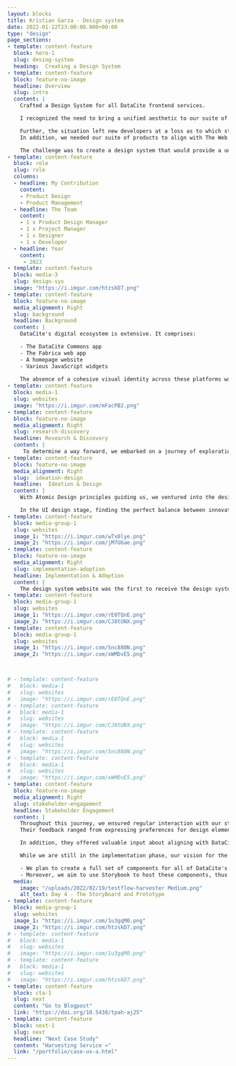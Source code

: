 ```yaml
---
layout: blocks
title: Kristian Garza - Design system
date: 2022-01-22T23:00:00.000+00:00
type: "design"
page_sections:
- template: content-feature
  block: hero-1
  slug: desing-system
  heading:  Creating a Design System
- template: content-feature
  block: feature-no-image
  headline: Overview
  slug: intro
  content: |
    Crafted a Design System for all DataCite frontend services.

    I recognized the need to bring a unified aesthetic to our suite of services. Our suite consisted of various websites. Each had a distinct look and feel, and it was becoming clear that this lack of visual consistency was making it harder for our membership to convey a cohesive narrative about our offerings.

    Further, the situation left new developers at a loss as to which style to apply where.
    In addition, we needed our suite of products to align with The Web Content Accessibility Guidelines (WCAG) standards for accessibility.

    The challenge was to create a design system that would provide a unified aesthetic across all services while adhering to our branding guidelines and being implementable using standard libraries such as Bootstrap.
- template: content-feature
  block: role
  slug: role
  columns: 
  - headline: My Contribution
    content:
    - Product Design  
    - Product Management
  - headline: The Team
    content: 
    - 1 x Product Design Manager  
    - 1 x Project Manager  
    - 1 x Designer  
    - 1 x Developer  
  - headline: Year
    content: 
     - 2023
- template: content-feature
  block: media-3
  slug: design-sys
  image: "https://i.imgur.com/htzskD7.png"
- template: content-feature
  block: feature-no-image
  media_alignment: Right
  slug: background
  headline: Background
  content: | 
    DataCite's digital ecosystem is extensive. It comprises:

    - The DataCite Commons app
    - The Fabrica web app
    - A homepage website
    - Various JavaScript widgets
    
    The absence of a cohesive visual identity across these platforms was beginning to affect the perception of our membership and potentially hamper user experience.
- template: content-feature
  block: media-1
  slug: websites
  image: "https://i.imgur.com/mFacPB2.png"
- template: content-feature
  block: feature-no-image
  media_alignment: Right
  slug: research-discovery
  headline: Research & Discovery
  content: | 
     To determine a way forward, we embarked on a journey of exploration. We developed a mood board with input from our internal staff to get a sense of the visual direction we should take. The primary constraints were to adhere to Bootstrap primitives, our organization's branding colors, and fonts. This preliminary work laid the foundation for our design system.
- template: content-feature
  block: feature-no-image
  media_alignment: Right
  slug:  ideation-design
  headline:  Ideation & Design
  content: | 
    With Atomic Design principles guiding us, we ventured into the design phase. First, we conducted an inventory of components and pages to define the scope of our design system. This was followed by two rounds of UX evaluations using grayscale wireframes in Figma, which proved challenging as it was hard to communicate the essence of design change without color.

    In the UI design stage, finding the perfect balance between innovation and brand adherence proved to be another hurdle. After much deliberation, we struck a balance that retained our brand's identity while ensuring innovation and aesthetic appeal.
- template: content-feature
  block: media-group-1
  slug: websites
  image_1: "https://i.imgur.com/wTx0lye.png"
  image_2: "https://i.imgur.com/jM7U6ae.png"
- template: content-feature
  block: feature-no-image
  media_alignment: Right
  slug: implementation-adoption
  headline: Implementation & Adoption
  content: | 
    The design system website was the first to receive the design system overhaul, and our homepage followed suit. But the implementation wasn't without its challenges, especially in securing stakeholder buy-in. For this, we turned to our design system website and a forthcoming JavaScript package that includes all components, which we believe will expedite adoption.
- template: content-feature
  block: media-group-1
  slug: websites
  image_1: "https://i.imgur.com/rE0TQnE.png"
  image_2: "https://i.imgur.com/CJ8tUNX.png"
- template: content-feature
  block: media-group-1
  slug: websites
  image_1: "https://i.imgur.com/Snc880N.png"
  image_2: "https://i.imgur.com/xWMDvE5.png"



# - template: content-feature
#   block: media-1
#   slug: websites
#   image: "https://i.imgur.com/rE0TQnE.png"
# - template: content-feature
#   block: media-1
#   slug: websites
#   image: "https://i.imgur.com/CJ8tUNX.png"
# - template: content-feature
#   block: media-1
#   slug: websites
#   image: "https://i.imgur.com/Snc880N.png"
# - template: content-feature
#   block: media-1
#   slug: websites
#   image: "https://i.imgur.com/xWMDvE5.png"
- template: content-feature
  block: feature-no-image
  media_alignment: Right
  slug: stakeholder-engagement
  headline: Stakeholder Engagement
  content: | 
    Throughout this journey, we ensured regular interaction with our stakeholders.
    Their feedback ranged from expressing preferences for design elements to raising potential technical implementation issues.

    In addition, they offered valuable input about aligning with DataCite's overarching branding.

    While we are still in the implementation phase, our vision for the future is clear.

    - We plan to create a full set of components for all of DataCite's websites and web apps.
    - Moreover, we aim to use Storybook to host these components, thus enabling developers to utilize them easily.
  media:
    image: "/uploads/2022/02/19/testflow-harvester Medium.png"
    alt_text: Day 4 - The StoryBoard and Prototype
- template: content-feature
  block: media-group-1
  slug: websites
  image_1: "https://i.imgur.com/1u3gqM0.png"
  image_2: "https://i.imgur.com/htzskD7.png"
# - template: content-feature
#   block: media-1
#   slug: websites
#   image: "https://i.imgur.com/1u3gqM0.png"
# - template: content-feature
#   block: media-1
#   slug: websites
#   image: "https://i.imgur.com/htzskD7.png"
- template: content-feature
  block: cta-1
  slug: next
  content: "Go to Blogpost"
  link: "https://doi.org/10.5438/tpah-aj25"
- template: content-feature
  block: next-1
  slug: next
  headline: "Next Case Study"
  content: "Harvesting Service ➔"
  link: "/portfolio/case-ux-a.html"
---
```






